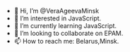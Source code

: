 - 👋 Hi, I’m @VeraAgeevaMinsk
- 👀 I’m interested in JavaScript.
- 🌱 I’m currently learning JavaScript.
- 💞️ I’m looking to collaborate on EPAM.
- 📫 How to reach me: Belarus,Minsk.

<!---
VeraAgeevaMinsk/VeraAgeevaMinsk is a ✨ special ✨ repository because its `README.md` (this file) appears on your GitHub profile.
You can click the Preview link to take a look at your changes.
--->
